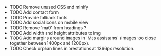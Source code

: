+ TODO Remove unused CSS and minify
+ TODO Add contact form
+ TODO Provide fallback fonts
+ TODO Add social icons on mobile view
+ TODO Remove 'ma0' from headings ?
+ TODO Add width and height attributes to img
+ TODO Add margins around images in 'Mes assistants' (images too close together between 1400px and 1200px).
+ TODO Check orphan lines in prestations at 1366px resolution.
